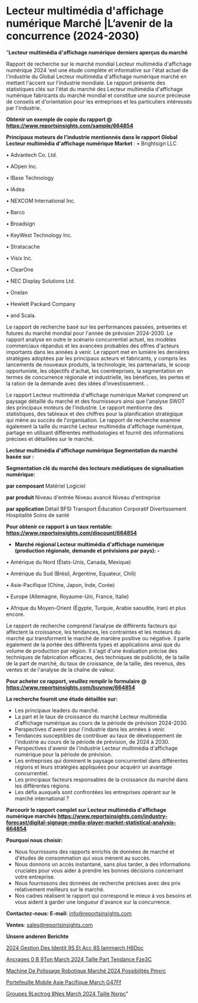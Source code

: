 # Lecteur multimédia d'affichage numérique Marché |L’avenir de la concurrence (2024-2030)

"<strong>Lecteur multimédia d'affichage numérique derniers aperçus du marché</strong>

Rapport de recherche sur le marché mondial Lecteur multimédia d'affichage numérique 2024 'est une étude complète et informative sur l'état actuel de l'industrie du Global Lecteur multimédia d'affichage numérique marché en mettant l'accent sur l'industrie mondiale. Le rapport présente des statistiques clés sur l'état du marché des Lecteur multimédia d'affichage numérique fabricants du marché mondial et constitue une source précieuse de conseils et d'orientation pour les entreprises et les particuliers intéressés par l'industrie.

<strong>Obtenir un exemple de copie du rapport @ <a href=https://www.reportsinsights.com/sample/664854>https://www.reportsinsights.com/sample/664854</a></strong>

<strong>Principaux moteurs de l'industrie mentionnés dans le rapport Global Lecteur multimédia d'affichage numérique Market</strong> :
• Brightsign LLC

• Advantech Co. Ltd.

• AOpen Inc.

• lBase Technology

• IAdea

• NEXCOM International Inc.

• Barco

• Broadsign

• KeyWest Technology Inc.

• Stratacache

• Visix Inc.

• ClearOne

• NEC Display Solutions Ltd.

• Onelan

• Hewlett Packard Company

• and Scala.

Le rapport de recherche basé sur les performances passées, présentes et futures du marché mondial pour l'année de prévision 2024-2030. Le rapport analyse en outre le scénario concurrentiel actuel, les modèles commerciaux répandus et les avancées probables des offres d'acteurs importants dans les années à venir. Le rapport met en lumière les dernières stratégies adoptées par les principaux acteurs et fabricants, y compris les lancements de nouveaux produits, la technologie, les partenariats, le scoop opportuniste, les objectifs d'achat, les coentreprises, la segmentation en termes de concurrence régionale et industrielle, les bénéfices, les pertes et la ration de la demande avec des idées d'investissement. .

Le rapport Lecteur multimédia d'affichage numérique Market comprend un paysage détaillé du marché et des fournisseurs ainsi que l'analyse SWOT des principaux moteurs de l'industrie. Le rapport mentionne des statistiques, des tableaux et des chiffres pour la planification stratégique qui mène au succès de l'organisation. Le rapport de recherche examine également la taille du marché Lecteur multimédia d'affichage numérique, partage en utilisant différentes méthodologies et fournit des informations précises et détaillées sur le marché.

<strong>Lecteur multimédia d'affichage numérique Segmentation du marché basée sur :</strong>

<strong> Segmentation clé du marché des lecteurs médiatiques de signalisation numérique: </strong>

<strong> par composant </strong>
Matériel
Logiciel

<strong> par produit </strong>
Niveau d'entrée
Niveau avancé
Niveau d'entreprise

<strong> par application </strong>
Détail
BFSI
Transport
Éducation
Corporatif
Divertissement
Hospitalité
Soins de santé

<strong>Pour obtenir ce rapport à un taux rentable: <a href=https://www.reportsinsights.com/discount/664854>https://www.reportsinsights.com/discount/664854</a></strong>
<ul>
  <li><strong>Marché régional Lecteur multimédia d'affichage numérique (production régionale, demande et prévisions par pays): -</strong></li>
</ul>
• Amérique du Nord (États-Unis, Canada, Mexique)

• Amérique du Sud (Brésil, Argentine, Equateur, Chili)

• Asie-Pacifique (Chine, Japon, Inde, Corée)

• Europe (Allemagne, Royaume-Uni, France, Italie)

• Afrique du Moyen-Orient (Égypte, Turquie, Arabie saoudite, Iran) et plus encore.

Le rapport de recherche comprend l’analyse de différents facteurs qui affectent la croissance, les tendances, les contraintes et les moteurs du marché qui transforment le marché de manière positive ou négative. Il parle également de la portée des différents types et applications ainsi que du volume de production par région. Il s'agit d'une évaluation précise des techniques de fabrication efficaces, des techniques de publicité, de la taille de la part de marché, du taux de croissance, de la taille, des revenus, des ventes et de l'analyse de la chaîne de valeur.

<strong>Pour acheter ce rapport, veuillez remplir le formulaire @   <a href=https://www.reportsinsights.com/buynow/664854>https://www.reportsinsights.com/buynow/664854</a></strong>

<strong>La recherche fournit une étude détaillée sur:</strong>
<ul>
  <li>Les principaux leaders du marché.</li>
  <li>La part et le taux de croissance du marché Lecteur multimédia d'affichage numérique au cours de la période de prévision 2024-2030.</li>
  <li>Perspectives d'avenir pour l'industrie dans les années à venir.</li>
  <li>Tendances susceptibles de contribuer au taux de développement de l'industrie au cours de la période de prévision, de 2024 à 2030.</li>
  <li>Perspectives d'avenir de l'industrie Lecteur multimédia d'affichage numérique pour la période de prévision.</li>
  <li>Les entreprises qui dominent le paysage concurrentiel dans différentes régions et leurs stratégies appliquées pour acquérir un avantage concurrentiel.</li>
  <li>Les principaux facteurs responsables de la croissance du marché dans les différentes régions.</li>
  <li>Les défis auxquels sont confrontées les entreprises opérant sur le marché international ?</li>
</ul>

<strong>Parcourir le rapport complet sur Lecteur multimédia d'affichage numérique marchés <a href=https://www.reportsinsights.com/industry-forecast/digital-signage-media-player-market-statistical-analysis-664854>https://www.reportsinsights.com/industry-forecast/digital-signage-media-player-market-statistical-analysis-664854</a></strong>

<strong>Pourquoi nous choisir:</strong>
<ul>
  <li>Nous fournissons des rapports enrichis de données de marché et d'études de consommation qui vous mènent au succès.</li>
  <li>Nous donnons un accès instantané, sans plus tarder, à des informations cruciales pour vous aider à prendre les bonnes décisions concernant votre entreprise.</li>
  <li>Nous fournissons des données de recherche précises avec des prix relativement meilleurs sur le marché.</li>
  <li>Nos cadres réalisent le rapport qui correspond le mieux à vos besoins et vous aident à garder une longueur d'avance sur la concurrence.</li>
</ul>
<strong>Contactez-nous:
</strong><strong>E-mail:</strong> <a href=mailto:info@reportsinsights.com>info@reportsinsights.com</a>

<strong>Ventes</strong>: <a href=mailto:sales@reportsinsights.com>sales@reportsinsights.com</a>

<strong>Unsere anderen Berichte</strong>

<a href=https://www.linkedin.com/pulse/2024-gestion-des-identit%C3%A9s-et-acc%C3%A8s-iammarch%C3%A9-h6dpc/>2024 Gestion Des Identit 9S Et Acc 8S Iammarch H6Dpc</a>

<a href=https://www.linkedin.com/pulse/ancrages-%C3%A0-b%C3%A9ton-march%C3%A9-2024-taille-part-tendance-fze3c/>Ancrages  0 B 9Ton March 2024 Taille Part Tendance Fze3C</a>

<a href=https://www.linkedin.com/pulse/machine-de-polissage-robotique-marché-2024-possibilités-pmxrc/>Machine De Polissage Robotique Marché 2024 Possibilités Pmxrc</a>

<a href=https://www.linkedin.com/pulse/portefeuille-mobile-asie-pacifique-march%C3%A9-g47ff/>Portefeuille Mobile Asie Pacifique March G47Ff</a>

<a href=https://www.linkedin.com/pulse/groupes-%C3%A9lectrog%C3%A8nes-march%C3%A9-2024-taille-nxrpc/>Groupes  9Lectrog 8Nes March 2024 Taille Nxrpc</a>"
